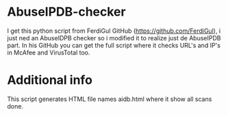 # AbuseIPDB-checker
I get this python script from FerdiGul GitHub (https://github.com/FerdiGul), i just ned an AbuseIDPB checker so i modified it to realize just de AbuseIPDB part. In his GitHub you can get the full script where it checks URL's and IP's in McAfee and VirusTotal too.

# Additional info
This script generates HTML file names aidb.html where it show all scans done.
